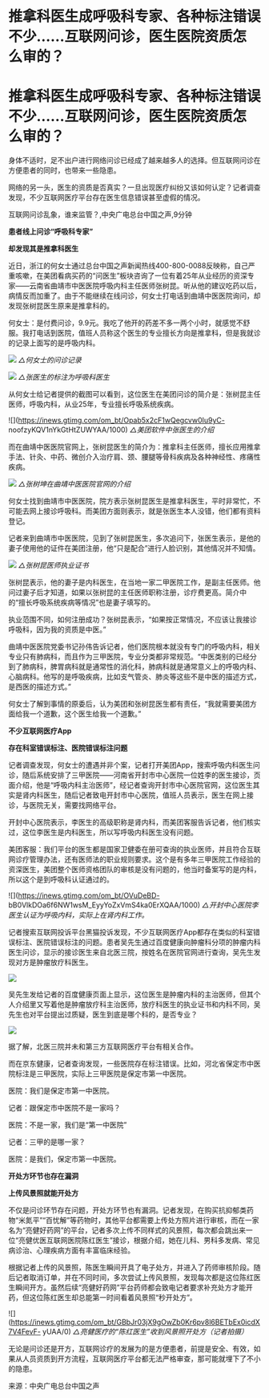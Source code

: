 # 推拿科医生成呼吸科专家、各种标注错误不少……互联网问诊，医生医院资质怎么审的？

# 推拿科医生成呼吸科专家、各种标注错误不少……互联网问诊，医生医院资质怎么审的？

身体不适时，足不出户进行网络问诊已经成了越来越多人的选择。但互联网问诊在方便患者的同时，也带来一些隐患。

网络的另一头，医生的资质是否真实？一旦出现医疗纠纷又该如何认定？记者调查发现，不少互联网医疗平台存在医生信息错误甚至虚假的情况。

互联网问诊乱象，谁来监管？,中央广电总台中国之声,9分钟

**患者线上问诊“呼吸科专家”**

**却发现其是推拿科医生**

近日，浙江的何女士通过总台中国之声新闻热线400-800-0088反映称，自己严重咳嗽，在美团看病买药的“问医生”板块咨询了一位有着25年从业经历的资深专家——云南省曲靖市中医医院呼吸内科主任医师张树昆。听从他的建议吃药以后，病情反而加重了。由于不能继续在线问诊，何女士打电话到曲靖中医医院询问，却发现张树昆医生原来是推拿科的。

何女士：是付费问诊，9.9元。我吃了他开的药差不多一两个小时，就感觉不舒服。我打电话到医院，值班人员称这个医生的专业擅长方向是推拿科，但是我就诊的记录上面写的是呼吸内科。

![](https://inews.gtimg.com/om_bt/Oub2U-D0dpmwwc3vvT_lfjnSC0DOBnFCMhFhKIb7HGKdEAA/1000)
_△何女士的问诊记录_

![](https://inews.gtimg.com/om_bt/OnTqCgF1u_i-X6aqqcHEzRhAW3cphfH_3aOHKUnripwoQAA/1000)
_△张医生的标注为呼吸科医生_

从何女士给记者提供的截图可以看到，这位医生在美团问诊的简介是：张树昆主任医师，呼吸内科，从业25年，专业擅长呼吸系统疾病。

![](https://inews.gtimg.com/om_bt/Opab5x2cF1wQegcvw0Iu9yC-
noofzyKQV1nYkGtHtZUWYAA/1000) _△美团软件中张医生的介绍_

而在曲靖中医医院官网上，张树昆医生的简介为：推拿科主任医师，擅长应用推拿手法、针灸、中药、微创介入治疗肩、颈、腰腿等骨科疾病及各种神经性、疼痛性疾病。

![](https://inews.gtimg.com/om_bt/OY_afh1MIxSKDaARDoo0yHxv_WeMDNXz8lh6hLeZjwkIAAA/1000)
_△张树坤在曲靖中医医院官网的介绍_

何女士找到曲靖市中医医院，院方表示张树昆医生是推拿科医生，平时非常忙，不可能去网上接诊呼吸科。而美团方面则表示，就是张医生本人没错，他们都有资料登记。

记者来到曲靖市中医医院，见到了张树昆医生，多次追问下，张医生表示，是他的妻子使用他的证件在美团注册，他“只是配合”进行人脸识别，其他情况并不知情。

![](https://inews.gtimg.com/om_bt/OrfBKZVhXlQD2HyqnzVa9ckKCiiJHOxZgeP0aME2RwQSUAA/1000)
_△张树昆医师执业证书_

张树昆表示，他的妻子是内科医生，在当地一家二甲医院工作，是副主任医师。他问过妻子后才知道，如果以张树昆的主任医师职称注册，诊疗费更高。简介中的“擅长呼吸系统疾病等情况”也是妻子填写的。

执业范围不同，如何注册成功？张树昆表示，“如果按正常情况，不应该让我接诊呼吸科，因为我的资质是中医。”

曲靖中医医院党委书记孙伟告诉记者，他们医院根本就没有专门的呼吸内科，相关专业只有肺病科，而且作为三甲医院，专业分类都非常规范。“中医类别的已经分到了肺病科，脾胃病科就是通常性的消化科，肺病科就是通常意义上的呼吸内科、心脑病科。他写的是呼吸疾病，比如支气管炎、肺炎等这些不是中医的描述方式，是西医的描述方式。”

何女士了解到事情的原委后，认为美团和张树昆医生都有责任，“我就需要美团方面给我一个道歉，这个医生给我一个道歉。”

**不少互联网医疗App**

**存在科室错误标注、医院错误标注问题**

记者调查发现，何女士的遭遇并非个案，记者打开美团App，搜索呼吸内科医生问诊，随后系统安排了三甲医院——河南省开封市中心医院一位姓李的医生接诊，页面介绍，他是“呼吸内科主治医师”，经记者查询开封市中心医院官网，这位医生其实是肾内科医生，随后记者致电开封市中心医院，值班人员表示，医生在网上接诊，与医院无关，需要找网络平台。

开封中心医院表示，李医生的高级职称是肾内科，而美团客服告诉记者，他们核实过，这位李医生是内科医生，所以写呼吸内科医生没有问题。

美团客服：我们平台的医生都是国家卫健委在册可查询的执业医师，并且符合互联网诊疗管理办法，还有医师法的职业规则要求。这个是有多年三甲医院工作经验的资深医生，美团整个医师资格团队的审核是没有问题的，他当时备案写的是内科，所以这个是到呼吸科认证通过的。

![](https://inews.gtimg.com/om_bt/OVuDeBD-
bB0VlkDOa6f6NW1wsM_EyyYoZxVmS4ka0ErXQAA/1000) _△开封中心医院李医生认证为呼吸内科，实际上在肾内科工作。_

记者搜索互联网投诉平台黑猫投诉发现，不少互联网医疗App都存在类似的科室错误标注、医院错误标注的问题。患者吴先生通过百度健康向肿瘤科分项的肿瘤内科医生问诊，显示的接诊医生来自北医三院，按姓名在医院官网进行查询，吴先生发现对方是肿瘤放疗科医生。

![](https://inews.gtimg.com/om_bt/O0trDsaR0VfTCP9jLJ7Fukm8gKOAj_vEe1bChC5OJiYRMAA/1000)

吴先生发给记者的百度健康页面上显示，这位医生是肿瘤内科的主治医师，但其个人介绍里又写着他是肿瘤放疗科主治医师，放疗科医生的执业证书和内科不同，吴先生也对平台提出过质疑，医生到底是哪个科的，是否专业？

![](https://inews.gtimg.com/om_bt/ObA_M-0drzAi6YAcKJO3Ui6eQdxE4Kyq0d-QypDAx34AcAA/1000)

据了解，北医三院并未和第三方互联网医疗平台有相关合作。

而在京东健康，记者查询发现，一些医院存在标注错误。比如，河北省保定市中医院标注是三甲医院，实际上三甲医院是保定市第一中医院。

医院：我们是保定市第一中医院。

记者：跟保定市中医院不是一家吗？

医院：不是一家，我们是“第一中医院”

记者：三甲的是哪一家？

医院：是我们，保定市第一中医院。

**开处方环节也存在漏洞**

**上传风景照就能开处方**

不仅是问诊环节存在问题，开处方环节也有漏洞。记者发现，在购买抗抑郁类药物“米氮平”“百忧解”等药物时，其他平台都需要上传处方照片进行审核，而在一家名为“亮健好药网”的平台，记者多次上传不同样式的风景照，每次都会跳出来一位“亮健优医互联网医院陈红医生”接诊，根据介绍，她在儿科、男科多发病、常见病诊治、心理疾病方面有丰富临床经验。

根据记者上传的风景照，陈医生瞬间开具了电子处方，并进入了药师审核阶段。随后记者取消订单，并在不同时间，多次尝试上传风景照，发现每次都是这位陈红医生瞬间开方。虽然后续“亮健好药网”平台药师都会致电记者要求补充处方才能开药，但这位陈红医生却总能第一时间看着风景照“秒开处方”。

![](https://inews.gtimg.com/om_bt/GBbJr03jX9gOwZb0Kr6pv8l6BETbEx0icdX7V4FevF-
yUAA/0) _△亮健医疗的“陈红医生”收到风景照开处方（记者拍摄）_

无论是问诊还是开方，互联网诊疗的发展为的是方便患者，前提是安全、有效，如果从人员资质到开方流程，互联网医疗平台都无法严格审查，那可能就埋下了不小的隐患。

来源：中央广电总台中国之声


